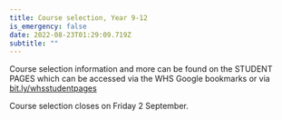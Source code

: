 ```yaml
---
title: Course selection, Year 9-12
is_emergency: false
date: 2022-08-23T01:29:09.719Z
subtitle: ""
---
```

Course selection information and more can be found on the STUDENT PAGES which can be accessed via the WHS Google bookmarks or via [bit.ly/whsstudentpages](https://sites.google.com/wanganuihigh.school.nz/whs-student-pages)

Course selection closes on Friday 2 September.